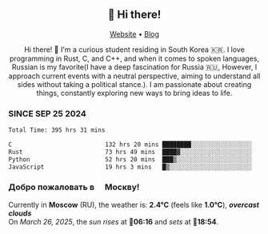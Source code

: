 <h2 align="center">👋 Hi there!</h2>
<p align="center">
  <a href="https://urdekcah.ru">Website</a> •
  <a href="https://urdekcah.blog">Blog</a>
</p>

<p align="center">
  Hi there! 👋 I'm a curious student residing in South Korea 🇰🇷. I love programming in Rust, C, and C++, and when it comes to spoken languages, Russian is my favorite(I have a deep fascination for Russia 🇷🇺, However, I approach current events with a neutral perspective, aiming to understand all sides without taking a political stance.). I am passionate about creating things, constantly exploring new ways to bring ideas to life.
</p>

### SINCE SEP 25 2024
<!--START_SECTION:waka-->
<!--LAST_WAKA_UPDATE:2025-03-25 18:30:45-->
```txt
Total Time: 395 hrs 31 mins

C                          132 hrs 20 mins ████████░░░░░░░░░░░░░░░░░   32.54 %
Rust                       73 hrs 49 mins  ████▓░░░░░░░░░░░░░░░░░░░░   18.15 %
Python                     52 hrs 20 mins  ███▒░░░░░░░░░░░░░░░░░░░░░   12.87 %
JavaScript                 19 hrs 3 mins   █▒░░░░░░░░░░░░░░░░░░░░░░░   04.69 %
```
<!--END_SECTION:waka-->

<h3>Добро пожаловать в <img src="https://cdn-icons-png.flaticon.com/512/197/197408.png" width="13"/> Москву!</h3>

<!--START_SECTION:weather:moscow-->
<!--LAST_WEATHER_UPDATE:2025-03-26 01:44:53-->
Currently in **Moscow** (RU), the weather is: **2.4°C** (feels like **1.0°C**), ***overcast clouds***<br/>
On *March 26, 2025*, the *sun rises* at 🌅**06:16** and *sets* at 🌇**18:54**.
<!--END_SECTION:weather-->

